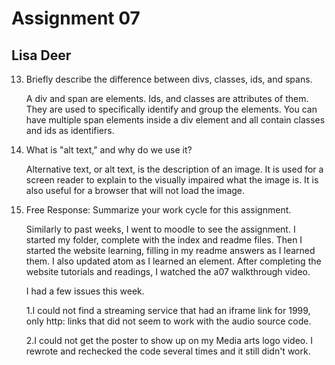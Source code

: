 # Assignment 07
## Lisa Deer

13. Briefly describe the difference between divs, classes, ids, and spans.

      A div and span are elements. Ids, and classes are attributes of them. They are used to specifically identify and group the elements. You can have multiple span elements inside a div element and all contain classes and ids as identifiers.


14. What is "alt text," and why do we use it?

      Alternative text, or alt text, is the description of an image. It is used for a screen reader to explain to the visually impaired what the image is. It is also useful for a browser that will not load the image.


15. Free Response: Summarize your work cycle for this assignment.

      Similarly to past weeks, I went to moodle to see the assignment. I started my folder, complete with the index and readme files. Then I started the website learning, filling in my readme answers as I learned them. I also updated atom as I learned an element. After completing the website tutorials and readings, I watched the a07 walkthrough video.

      I had a few issues this week.

      
      1.I could not find a streaming service that had an iframe link for 1999, only http: links that did not seem to work with the audio source code.


      2.I could not get the poster to show up on my Media arts logo video. I rewrote and rechecked the code several times and it still didn't work.
